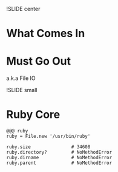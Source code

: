 !SLIDE center
# What Comes In #
# Must Go Out #

a.k.a File IO

!SLIDE small
# Ruby Core #
    @@@ ruby
    ruby = File.new '/usr/bin/ruby'

	ruby.size               # 34608
	ruby.directory?         # NoMethodError
	ruby.dirname            # NoMethodError
	ruby.parent             # NoMethodError